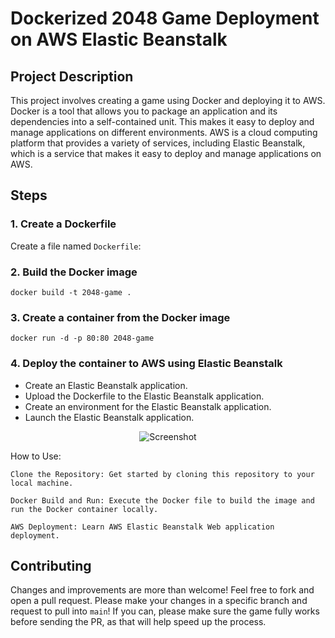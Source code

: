 # Dockerized 2048 Game Deployment on AWS Elastic Beanstalk

## Project Description

This project involves creating a game using Docker and deploying it to AWS. Docker is a tool that allows you to package an application and its dependencies into a self-contained unit. This makes it easy to deploy and manage applications on different environments. AWS is a cloud computing platform that provides a variety of services, including Elastic Beanstalk, which is a service that makes it easy to deploy and manage applications on AWS.

## Steps

### 1. Create a Dockerfile

Create a file named `Dockerfile`:

### 2. Build the Docker image

    docker build -t 2048-game .

### 3. Create a container from the Docker image

    docker run -d -p 80:80 2048-game

### 4. Deploy the container to AWS using Elastic Beanstalk
- Create an Elastic Beanstalk application.
- Upload the Dockerfile to the Elastic Beanstalk application.
- Create an environment for the Elastic Beanstalk application.
- Launch the Elastic Beanstalk application.


<p align="center">
  <img src="https://cloud.githubusercontent.com/assets/1175750/8614312/280e5dc2-26f1-11e5-9f1f-5891c3ca8b26.png" alt="Screenshot"/>
</p>

How to Use:

    Clone the Repository: Get started by cloning this repository to your local machine.

    Docker Build and Run: Execute the Docker file to build the image and run the Docker container locally.

    AWS Deployment: Learn AWS Elastic Beanstalk Web application deployment.

## Contributing
Changes and improvements are more than welcome! Feel free to fork and open a pull request. Please make your changes in a specific branch and request to pull into `main`! If you can, please make sure the game fully works before sending the PR, as that will help speed up the process.

